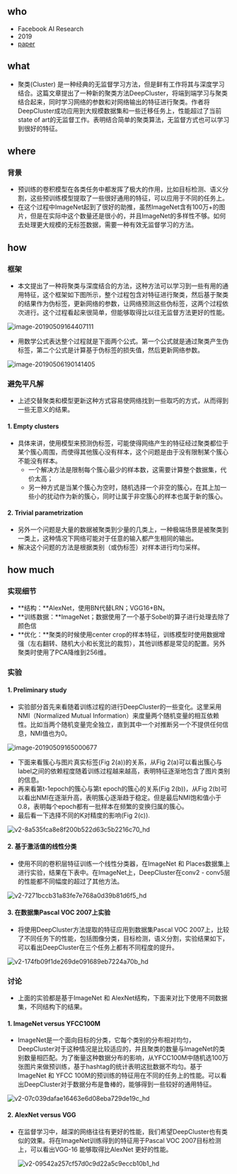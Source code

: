 

## who

* Facebook AI Research
* 2019
* [paper](42.101-19-Deep-Clustering-for-Unsupervised-Learning-of-Visual-Features.md)

## what

* 聚类(Cluster) 是一种经典的无监督学习方法，但是鲜有工作将其与深度学习结合。这篇文章提出了一种新的聚类方法DeepCluster，将端到端学习与聚类结合起来，同时学习网络的参数和对网络输出的特征进行聚类。作者将DeepCluster成功应用到大规模数据集和一些迁移任务上，性能超过了当前state of art的无监督工作。表明结合简单的聚类算法，无监督方式也可以学习到很好的特征。

## where

### 背景

* 预训练的卷积模型在各类任务中都发挥了极大的作用，比如目标检测、语义分割，这些预训练模型提取了一些很好通用的特征，可以应用于不同的任务上。
* 在这个过程中ImageNet起到了很好的助推，虽然ImageNet含有100万+的图片，但是在实际中这个数量还是很小的，并且ImageNet的多样性不够。如何去处理更大规模的无标签数据，需要一种有效无监督学习的方法。

## how

### 框架

* 本文提出了一种将聚类与深度结合的方法，这种方法可以学习到一些有用的通用特征，这个框架如下图所示，整个过程包含对特征进行聚类，然后基于聚类的结果作为伪标签，更新网络的参数，让网络预测这些伪标签，这两个过程依次进行。这个过程看起来很简单，但能够取得比以往无监督方法更好的性能。

![image-20190509164407111](readme/42.101-框架-01.jpg)

* 用数学公式表达整个过程就是下面两个公式。第一个公式就是通过聚类产生伪标签，第二个公式是计算基于伪标签的损失值，然后更新网络参数。

![image-20190506190141405](readme/42.101-公式-01.jpg)

### 避免平凡解

* 上述交替聚类和模型更新这种方式容易使网络找到一些取巧的方式，从而得到一些无意义的结果。

#### 1. Empty clusters

* 具体来讲，使用模型来预测伪标签，可能使得网络产生的特征经过聚类都位于某个簇心周围，而使得其他簇心没有样本，这个问题是由于没有限制某个簇心不能没有样本。
  * 一个解决方法是限制每个簇心最少的样本数，这需要计算整个数据集，代价太高；
  * 另一种方式是当某个簇心为空时，随机选择一个非空的簇心，在其上加一些小的扰动作为新的簇心，同时让属于非空簇心的样本也属于新的簇心。

#### 2. Trivial parametrization

* 另外一个问题是大量的数据被聚类到少量的几类上，一种极端场景是被聚类到一类上，这种情况下网络可能对于任意的输入都产生相同的输出。
* 解决这个问题的方法是根据类别（或伪标签）对样本进行均匀采样。



## how much

### 实现细节

* **结构：**AlexNet，使用BN代替LRN；VGG16+BN。
* **训练数据：**ImageNet；数据使用了一个基于Sobel的算子进行处理去除了颜色信
* **优化：**聚类的时候使用center crop的样本特征，训练模型时使用数据增强（左右翻转、随机大小和长宽比的裁剪），其他训练都是常见的配置。另外聚类时使用了PCA降维到256维。

### 实验

#### 1. Preliminary study

* 实验部分首先来看随着训练过程的进行DeepCluster的一些变化。这里采用NMI（Normalized Mutual Information）来度量两个随机变量的相互依赖性。比如当两个随机变量完全独立，直到其中一个对推断另一个不提供任何信息，NMI值也为0。

![image-20190509165000677](readme/42.101-实验-preliminary-study-NMI公式.jpg)

* 下面来看簇心与图片真实标签(Fig 2(a))的关系，从Fig 2(a)可以看出簇心与label之间的依赖程度随着训练过程越来越高，表明特征逐渐地包含了图片类别的信息。
* 再来看第t-1epoch的簇心与第t epoch的簇心的关系(Fig 2(b))，从Fig 2(b)可以看出NMI在逐渐升高，表明簇心逐渐趋于稳定。但是最后NMI饱和值小于0.8，表明每个epoch都有一批样本在频繁的变换归属的簇心。
* 最后看一下选择不同的K对精度的影响(Fig 2(c)).

![v2-8a535fca8e8f200b522d63c5b2216c70_hd](readme/42.101-实验-preliminary-study.jpg)

#### 2. 基于激活值的线性分类

* 使用不同的卷积层特征训练一个线性分类器，在ImageNet 和 Places数据集上进行实验，结果在下表中。在ImageNet上，DeepCluster在conv2 - conv5层的性能都不同幅度的超过了其他方法。

![v2-7271bccb31a83fe7e768a0d39b81d6f5_hd](readme/42.101-实验-基于激活值的线性分类.jpg)

#### 3. 在数据集Pascal VOC 2007上实验

* 将使用DeepCluster方法提取的特征应用到数据集Pascal VOC 2007上，比较了不同任务下的性能，包括图像分类，目标检测，语义分割，实验结果如下，可以看出DeepCluster在三个任务上都有不同程度的提升。

![v2-174fb09f1de269de091689eb7224a70b_hd](readme/42.101-实验-在Pascal-voc.jpg)

### 讨论

* 上面的实验都是基于ImageNet 和 AlexNet结构，下面来对比下使用不同数据集，不同结构下的结果。

#### 1. ImageNet versus YFCC100M

* ImageNet是一个面向目标的分类，它每个类别的分布相对均匀，DeepCluster对于这种情况是比较适应的，并且聚类的数量与ImageNet的类别数量相匹配。为了衡量这种数据分布的影响，从YFCC100M中随机选100万张图片来做预训练，基于hashtag的统计表明这批数据不均匀。基于ImageNet 和 YFCC 100M的预训练的特征用在不同的任务上的性能。可以看出DeepCluster对于数据分布是鲁棒的，能够得到一些较好的通用特征。

![v2-07c039dafae16463e6d08eba729de19c_hd](readme/42.101-实验-不同数据集.jpg)

#### 2. AlexNet versus VGG

* 在监督学习中，越深的网络往往有更好的性能，我们希望DeepCluster也有类似的效果。将在ImageNet训练得到的特征用于Pascal VOC 2007目标检测上，可以看出VGG-16 能够取得比AlexNet 更好的性能。

  ![v2-09542a257cf57d0c9d22a5c9eccb10b1_hd](readme/42.101-实验-AlexNet-VGG.jpg)